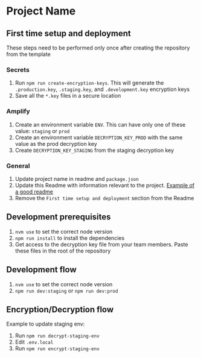 # Project Name

## First time setup and deployment

These steps need to be performed only once after creating the repository from the template

### Secrets
1. Run `npm run create-encryption-keys`. This will generate the `.production.key`, `.staging.key`, and `.development.key` encryption keys
2. Save all the `*.key` files in a secure location

### Amplify
1. Create an environment variable `ENV`. This can have only one of these value: `staging` or `prod`
2. Create an environment variable `DECRYPTION_KEY_PROD` with the same value as the prod decryption key
3. Create `DECRYPTION_KEY_STAGING` from the staging decryption key

### General
1. Update project name in readme and `package.json`
2. Update this Readme with information relevant to the project. [Example of a good readme](https://github.com/commutatus/awesome?tab=readme-ov-file#awesome)
3. Remove the `First time setup and deployment` section from the Readme

## Development prerequisites
1. `nvm use` to set the correct node version
2. `npm run install` to install the dependencies
3. Get access to the decryption key file from your team members. Paste these files in the root of the repository


## Development flow
1. `nvm use` to set the correct node version
2. `npm run dev:staging` or `npm run dev:prod`


## Encryption/Decryption flow
Example to update staging env:
1. Run `npm run decrypt-staging-env`
2. Edit `.env.local`
3. Run `npm run encrypt-staging-env`
